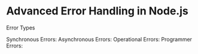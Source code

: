 # Advanced Error Handling in Node.js

Error Types

Synchronous Errors:
Asynchronous Errors:
Operational Errors:
Programmer Errors: